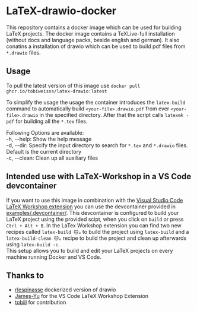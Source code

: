 # LaTeX-drawio-docker
This repository contains a docker image which can be used for building LaTeX projects.
The docker image contains a TeXLive-full installation (without docs and language packs, beside english and german).
It also conatins a installation of drawio which can be used to build pdf files from `*.drawio` files.

## Usage
To pull the latest version of this image use `docker pull ghcr.io/tobiweisss/latex-drawio:latest`

To simplify the usage the usage the container introduces the `latex-build` command to automatically build `<your-file>.drawio.pdf` from ever `<your-file>.drawio` in the specified directory. After that the script calls `latexmk -pdf` for building all the `*.tex` files.

Following Options are available: </br>
    -h, --help:     Show the help message </br>
    -d, --dir:      Specify the input directory to search for `*.tex` and `*.drawio` files. Default is the current directory</br>
    -c, --clean:    Clean up all auxiliary files </br>

## Intended use with LaTeX-Workshop in a VS Code devcontainer
If you want to use this image in combination with the [Visual Studio Code LaTeX Workshop extension](https://github.com/James-Yu/LaTeX-Workshop) you can use the devcontainer provided in [examples/.devcontainer/](examples/.devcontainer/). This devcontainer is configured to build your LaTeX project using the provided scipt, when you click on `build` or press `Ctrl + Alt + B`. In the LaTex Workshop extension you can find two new recipes called `latex-build 🐱☕` to build the project using `latex-build` and a `latex-build-clean 🐱☕` recipe to build the project and clean up afterwards using `latex-build -c`.<br>
This setup allows you to build and edit your LaTeX projects on every machine running Docker and VS Code.

## Thanks to 
* [rlespinasse](https://github.com/rlespinasse/docker-drawio-desktop-headless) dockerized version of drawio
* [James-Yu](https://github.com/James-Yu) for the VS Code LaTeX Workshop Extension
* [tobiil](https://github.com/tobiil) for contribution

